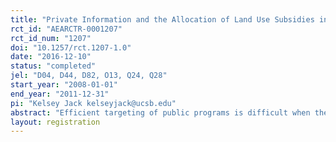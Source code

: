 ```yaml
---
title: "Private Information and the Allocation of Land Use Subsidies in Malawi"
rct_id: "AEARCTR-0001207"
rct_id_num: "1207"
doi: "10.1257/rct.1207-1.0"
date: "2016-12-10"
status: "completed"
jel: "D04, D44, D82, O13, Q24, Q28"
start_year: "2008-01-01"
end_year: "2011-12-31"
pi: "Kelsey Jack kelseyjack@ucsb.edu"
abstract: "Efficient targeting of public programs is difficult when the cost or benefit to potential recipients is private information. This study illustrates the potential of self-selection to improve allocational outcomes in the context of a program that subsidizes tree planting in Malawi. Landholders who received a tree planting contract as a result of bidding in an auction kept significantly more trees alive over a three year period than did landholders who received the contract through a lottery. The gains from targeting on private information through the auction represent a 30 percent cost savings per surviving tree for the implementing organization."
layout: registration
---
```



